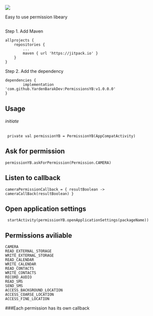 [![](https://jitpack.io/v/YardenBarakDev/PermissionsYB.svg)](https://jitpack.io/#YardenBarakDev/PermissionsYB)

Easy to use permission libeary

##
Step 1. Add Maven

	allprojects {
		repositories {
			...
			maven { url 'https://jitpack.io' }
		}
	}
  
  
Step 2. Add the dependency

  	dependencies {
	        implementation 'com.github.YardenBarakDev:PermissionsYB:v1.0.0.0'
	}


  ## Usage
  

  ###### initiate
  ```
   private val permissionYB = PermissionYB(AppCompatActivity)
  ```
  
  ## Ask for permission
   ```
   permissionYB.askForPermission(Permission.CAMERA)
  ```
  
  ## Listen to callback
   ```
  cameraPermissionCallback = { resultBoolean -> cameraCallBack(resultBoolean) }
  ```
  
  ## Open application settings
   ```
    startActivity(permissionYB.openApplicationSettings(packageName))
  ```
  
  ## Permissions aviliable
  
    CAMERA
    READ_EXTERNAL_STORAGE
    WRITE_EXTERNAL_STORAGE
    READ_CALENDAR
    WRITE_CALENDAR
    READ_CONTACTS
    WRITE_CONTACTS
    RECORD_AUDIO
    READ_SMS
    SEND_SMS
    ACCESS_BACKGROUND_LOCATION
    ACCESS_COARSE_LOCATION
    ACCESS_FINE_LOCATION
    
   ###Each permission has its own callback 
